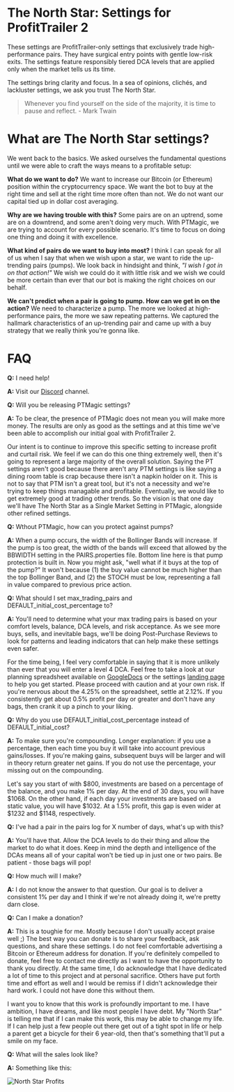 # The North Star: Settings for ProfitTrailer 2
These settings are ProfitTrailer-only settings that exclusively trade high-performance pairs. They have surgical entry points with gentle low-risk exits. The settings feature responsibly tiered DCA levels that are applied only when the market tells us its time. 

The settings bring clarity and focus. In a sea of opinions, clichés, and lackluster settings, we ask you trust The North Star.

> Whenever you find yourself on the side of the majority, it is time to pause and reflect. - Mark Twain

# What are The North Star settings?
We went back to the basics. We asked ourselves the fundamental questions until we were able to craft the ways means to a profitable setup:

**What do we want to do?** We want to increase our Bitcoin (or Ethereum) position within the cryptocurrency space. We want the bot to buy at the right time and sell at the right time more often than not. We do not want our capital tied up in dollar cost averaging.

**Why are we having trouble with this?** Some pairs are on an uptrend, some are on a downtrend, and some aren't doing very much. With PTMagic, we are trying to account for every possible scenario. It's time to focus on doing one thing and doing it with excellence.

**What kind of pairs do we want to buy into most?** I think I can speak for all of us when I say that when we wish upon a star, we want to ride the up-trending pairs (pumps). We look back in hindsight and think, _"I wish I got in on that action!"_ We wish we could do it with little risk and we wish we could be more certain than ever that our bot is making the right choices on our behalf.

**We can't predict when a pair is going to pump. How can we get in on the action?** We need to characterize a pump. The more we looked at high-performance pairs, the more we saw repeating patterns. We captured the hallmark characteristics of an up-trending pair and came up with a buy strategy that we really think you're gonna like.

# FAQ
**Q:** I need help!

**A:** Visit our [Discord](https://discord.gg/34bxedy) channel.

**Q:** Will you be releasing PTMagic settings?

**A:** To be clear, the presence of PTMagic does not mean you will make more money. The results are only as good as the settings and at this time we've been able to accomplish our initial goal with ProfitTrailer 2. 

Our intent is to continue to improve this specific setting to increase profit and curtail risk. We feel if we can do this one thing extremely well, then it's going to represent a large majority of the overall solution. Saying the PT settings aren't good because there aren't any PTM settings is like saying a dining room table is crap because there isn't a napkin holder on it. This is not to say that PTM isn't a great tool, but it's not a necessity and we're trying to keep things managable and profitable. Eventually, we would like to get extremely good at trading other trends. So the vision is that one day we'll have The North Star as a Single Market Setting in PTMagic, alongside other refined settings.

**Q:** Wthout PTMagic, how can you protect against pumps?

**A:** When a pump occurs, the width of the Bollinger Bands will increase. If the pump is too great, the width of the bands will exceed that allowed by the BBWIDTH setting in the PAIRS.properties file. Bottom line here is that pump protection is built in. Now you might ask, "well what if it buys at the top of the pump?" It won't because (1) the buy value cannot be much higher than the top Bollinger Band, and (2) the STOCH must be low, representing a fall in value compared to previous price action.

**Q:** What should I set max_trading_pairs and DEFAULT_initial_cost_percentage to?

**A:** You'll need to determine what your max trading pairs is based on your comfort levels, balance, DCA levels, and risk acceptance. As we see more buys, sells, and inevitable bags, we'll be doing Post-Purchase Reviews to look for patterns and leading indicators that can help make these settings even safer. 

For the time being, I feel very comfortable in saying that it is more unlikely than ever that you will enter a level 4 DCA. Feel free to take a look at our planning spreadsheet available on [GoogleDocs](https://docs.google.com/spreadsheets/d/17quWIFAAK0xfsUXyBz1mU9wjAGUrUHBFm3_MhSaOnTg/edit?usp=sharing) or the settings [landing page](https://github.com/stevenshizzleh/the-north-star) to help you get started. Please proceed with caution and at your own risk. If you're nervous about the 4.25% on the spreadsheet, settle at 2.12%. If you consistently get about 0.5% profit per day or greater and don't have any bags, then crank it up a pinch to your liking.

**Q:** Why do you use DEFAULT_initial_cost_percentage instead of DEFAULT_initial_cost?

**A:** To make sure you're compounding. Longer explanation: if you use a percentage, then each time you buy it will take into account previous gains/losses. If you're making gains, subsequent buys will be larger and will in theory return greater net gains. If you do not use the percentage, your missing out on the compounding. 

Let's say you start of with $800, investments are based on a percentage of the balance, and you make 1% per day. At the end of 30 days, you will have $1068. On the other hand, if each day your investments are based on a static value, you will have $1032. At a 1.5% profit, this gap is even wider at $1232 and $1148, respectively.

**Q:** I've had a pair in the pairs log for X number of days, what's up with this?

**A:** You'll have that. Allow the DCA levels to do their thing and allow the market to do what it does. Keep in mind the depth and intelligence of the DCAs means all of your capital won't be tied up in just one or two pairs. Be patient - those bags will pop!

**Q:** How much will I make?

**A:** I do not know the answer to that question. Our goal is to deliver a consistent 1% per day and I think if we're not already doing it, we're pretty darn close.

**Q:** Can I make a donation?

**A:** This is a toughie for me. Mostly because I don't usually accept praise well ;) The best way you can donate is to share your feedback, ask questions, and share these settings. I do not feel comfortable advertising a Bitcoin or Ethereum address for donation. If you're definitely compelled to donate, feel free to contact me directly as I want to have the opportunity to thank you directly. At the same time, I do acknowledge that I have dedicated a lot of time to this project and at personal sacrifice. Others have put forth time and effort as well and I would be remiss if I didn't acknowledge their hard work. I could not have done this without them.

I want you to know that this work is profoundly important to me. I have ambition, I have dreams, and like most people I have debt. My "North Star" is telling me that if I can make this work, this may be able to change my life. If I can help just a few people out there get out of a tight spot in life or help a parent get a bicycle for their 6 year-old, then that's something that'll put a smile on my face.

**Q:** What will the sales look like?

**A:** Something like this:

![North Star Profits](https://i.imgur.com/mQWe0LK.png)

